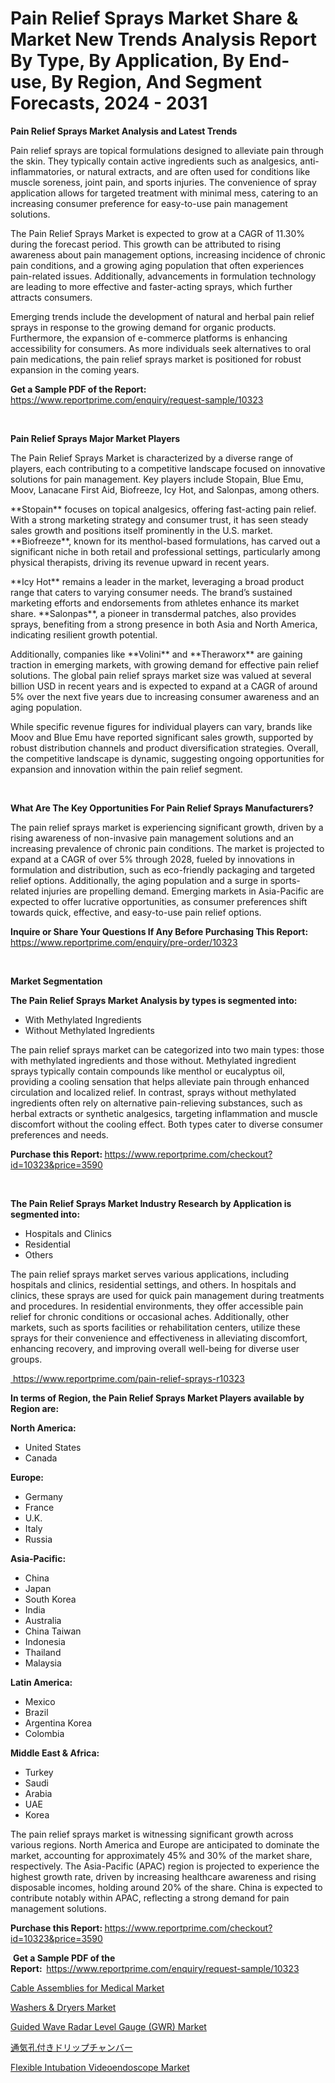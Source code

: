<p><h1>Pain Relief Sprays Market Share & Market New Trends Analysis Report By Type, By Application, By End-use, By Region, And Segment Forecasts, 2024 - 2031</h1></p><p><strong>Pain Relief Sprays Market Analysis and Latest Trends</strong></p>
<p><p>Pain relief sprays are topical formulations designed to alleviate pain through the skin. They typically contain active ingredients such as analgesics, anti-inflammatories, or natural extracts, and are often used for conditions like muscle soreness, joint pain, and sports injuries. The convenience of spray application allows for targeted treatment with minimal mess, catering to an increasing consumer preference for easy-to-use pain management solutions.</p><p>The Pain Relief Sprays Market is expected to grow at a CAGR of 11.30% during the forecast period. This growth can be attributed to rising awareness about pain management options, increasing incidence of chronic pain conditions, and a growing aging population that often experiences pain-related issues. Additionally, advancements in formulation technology are leading to more effective and faster-acting sprays, which further attracts consumers. </p><p>Emerging trends include the development of natural and herbal pain relief sprays in response to the growing demand for organic products. Furthermore, the expansion of e-commerce platforms is enhancing accessibility for consumers. As more individuals seek alternatives to oral pain medications, the pain relief sprays market is positioned for robust expansion in the coming years.</p></p>
<p><strong>Get a Sample PDF of the Report:&nbsp;</strong> <a href="https://www.reportprime.com/enquiry/request-sample/10323">https://www.reportprime.com/enquiry/request-sample/10323</a></p>
<p>&nbsp;</p>
<p><strong>Pain Relief Sprays Major Market Players</strong></p>
<p><p>The Pain Relief Sprays Market is characterized by a diverse range of players, each contributing to a competitive landscape focused on innovative solutions for pain management. Key players include Stopain, Blue Emu, Moov, Lanacane First Aid, Biofreeze, Icy Hot, and Salonpas, among others.</p><p>**Stopain** focuses on topical analgesics, offering fast-acting pain relief. With a strong marketing strategy and consumer trust, it has seen steady sales growth and positions itself prominently in the U.S. market. **Biofreeze**, known for its menthol-based formulations, has carved out a significant niche in both retail and professional settings, particularly among physical therapists, driving its revenue upward in recent years.</p><p>**Icy Hot** remains a leader in the market, leveraging a broad product range that caters to varying consumer needs. The brand’s sustained marketing efforts and endorsements from athletes enhance its market share. **Salonpas**, a pioneer in transdermal patches, also provides sprays, benefiting from a strong presence in both Asia and North America, indicating resilient growth potential.</p><p>Additionally, companies like **Volini** and **Theraworx** are gaining traction in emerging markets, with growing demand for effective pain relief solutions. The global pain relief sprays market size was valued at several billion USD in recent years and is expected to expand at a CAGR of around 5% over the next five years due to increasing consumer awareness and an aging population.</p><p>While specific revenue figures for individual players can vary, brands like Moov and Blue Emu have reported significant sales growth, supported by robust distribution channels and product diversification strategies. Overall, the competitive landscape is dynamic, suggesting ongoing opportunities for expansion and innovation within the pain relief segment.</p></p>
<p>&nbsp;</p>
<p><strong>What Are The Key Opportunities For Pain Relief Sprays Manufacturers?</strong></p>
<p><p>The pain relief sprays market is experiencing significant growth, driven by a rising awareness of non-invasive pain management solutions and an increasing prevalence of chronic pain conditions. The market is projected to expand at a CAGR of over 5% through 2028, fueled by innovations in formulation and distribution, such as eco-friendly packaging and targeted relief options. Additionally, the aging population and a surge in sports-related injuries are propelling demand. Emerging markets in Asia-Pacific are expected to offer lucrative opportunities, as consumer preferences shift towards quick, effective, and easy-to-use pain relief options.</p></p>
<p><strong>Inquire or Share Your Questions If Any Before Purchasing This Report:</strong> <a href="https://www.reportprime.com/enquiry/pre-order/10323">https://www.reportprime.com/enquiry/pre-order/10323</a></p>
<p>&nbsp;</p>
<p><strong>Market Segmentation</strong></p>
<p><strong>The Pain Relief Sprays Market Analysis by types is segmented into:</strong></p>
<p><ul><li>With Methylated Ingredients</li><li>Without Methylated Ingredients</li></ul></p>
<p><p>The pain relief sprays market can be categorized into two main types: those with methylated ingredients and those without. Methylated ingredient sprays typically contain compounds like menthol or eucalyptus oil, providing a cooling sensation that helps alleviate pain through enhanced circulation and localized relief. In contrast, sprays without methylated ingredients often rely on alternative pain-relieving substances, such as herbal extracts or synthetic analgesics, targeting inflammation and muscle discomfort without the cooling effect. Both types cater to diverse consumer preferences and needs.</p></p>
<p><strong>Purchase this Report:&nbsp;</strong><a href="https://www.reportprime.com/checkout?id=10323&price=3590">https://www.reportprime.com/checkout?id=10323&price=3590</a></p>
<p>&nbsp;</p>
<p><strong>The Pain Relief Sprays Market Industry Research by Application is segmented into:</strong></p>
<p><ul><li>Hospitals and Clinics</li><li>Residential</li><li>Others</li></ul></p>
<p><p>The pain relief sprays market serves various applications, including hospitals and clinics, residential settings, and others. In hospitals and clinics, these sprays are used for quick pain management during treatments and procedures. In residential environments, they offer accessible pain relief for chronic conditions or occasional aches. Additionally, other markets, such as sports facilities or rehabilitation centers, utilize these sprays for their convenience and effectiveness in alleviating discomfort, enhancing recovery, and improving overall well-being for diverse user groups.</p></p>
<p><a href="https://www.reportprime.com/pain-relief-sprays-r10323">&nbsp;https://www.reportprime.com/pain-relief-sprays-r10323</a></p>
<p><strong>In terms of Region, the Pain Relief Sprays Market Players available by Region are:</strong></p>
<p>
    <p> <strong> North America: </strong>
        <ul>
            <li>United States</li>
            <li>Canada</li>
        </ul>
        </p> 
    <p> <strong> Europe: </strong>
        <ul>
            <li>Germany</li>
            <li>France</li>
            <li>U.K.</li>
            <li>Italy</li>
            <li>Russia</li>
        </ul>
        </p> 
    <p> <strong> Asia-Pacific: </strong>
        <ul>
            <li>China</li>
            <li>Japan</li>
            <li>South Korea</li>
            <li>India</li>
            <li>Australia</li>
            <li>China Taiwan</li>
            <li>Indonesia</li>
            <li>Thailand</li>
            <li>Malaysia</li>
        </ul>
        </p> 
    <p> <strong> Latin America: </strong>
        <ul>
            <li>Mexico</li>
            <li>Brazil</li>
            <li>Argentina Korea</li>
            <li>Colombia</li>
        </ul>
        </p> 
    <p> <strong> Middle East & Africa: </strong>
        <ul>
            <li>Turkey</li>
            <li>Saudi</li>
            <li>Arabia</li>
            <li>UAE</li>
            <li>Korea</li>
        </ul>
    </p>
    </p>
<p><p>The pain relief sprays market is witnessing significant growth across various regions. North America and Europe are anticipated to dominate the market, accounting for approximately 45% and 30% of the market share, respectively. The Asia-Pacific (APAC) region is projected to experience the highest growth rate, driven by increasing healthcare awareness and rising disposable incomes, holding around 20% of the share. China is expected to contribute notably within APAC, reflecting a strong demand for pain management solutions.</p></p>
<p><strong>Purchase this Report: </strong><a href="https://www.reportprime.com/checkout?id=10323&price=3590">https://www.reportprime.com/checkout?id=10323&price=3590</a></p>
<p>&nbsp;<strong>Get a Sample PDF of the Report:&nbsp;&nbsp;</strong><a href="https://www.reportprime.com/enquiry/request-sample/10323">https://www.reportprime.com/enquiry/request-sample/10323</a></p>
<p><strong></strong></p>
<p><p><a href="https://github.com/kathiestrine5ty/Market-Research-Report-List-1/blob/main/cable-assemblies-for-medical-market.md">Cable Assemblies for Medical Market</a></p><p><a href="https://issuu.com/reportprime-2/docs/washers-dryers-market-size-2030.ppt_d5c48a1a867dd8">Washers & Dryers Market</a></p><p><a href="https://medium.com/@alexander.murray3455/the-global-guided-wave-radar-level-gauge-gwr-market-is-at-the-forefront-of-innovation-driving-81bb51ee1b19?postPublishedType=initial">Guided Wave Radar Level Gauge (GWR) Market</a></p><p><a href="https://medium.com/@alyle7648/vented-drip-chamber-market-%E3%81%AE%E3%82%B0%E3%83%AD%E3%83%BC%E3%83%90%E3%83%AB%E5%B8%82%E5%A0%B4%E6%A6%82%E8%A6%81%E3%81%AF-%E4%B8%96%E7%95%8C%E3%81%8A%E3%82%88%E3%81%B3%E4%B8%BB%E8%A6%81%E5%B8%82%E5%A0%B4%E3%81%AB%E3%81%8A%E3%81%91%E3%82%8B%E6%A5%AD%E7%95%8C%E3%81%AB%E5%BD%B1%E9%9F%BF%E3%82%92%E4%B8%8E%E3%81%88%E3%82%8B%E4%B8%BB%E8%A6%81%E3%81%AA%E3%83%88%E3%83%AC%E3%83%B3%E3%83%89%E3%81%AB%E3%81%A4%E3%81%84%E3%81%A6-%E7%8B%AC%E8%87%AA%E3%81%AE%E8%A6%96%E7%82%B9%E3%82%92%E6%8F%90%E4%BE%9B%E3%81%97%E3%81%BE%E3%81%99-e8809b23be75">通気孔付きドリップチャンバー</a></p><p><a href="https://github.com/HeatherFernandez476/Market-Research-Report-List-1/blob/main/flexible-intubation-videoendoscope-market.md">Flexible Intubation Videoendoscope Market</a></p></p>
